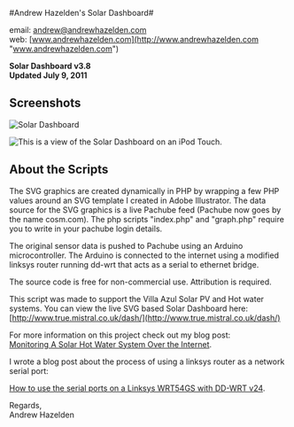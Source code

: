 #Andrew Hazelden's Solar Dashboard#

email: [andrew@andrewhazelden.com](mailto:andrew@andrewhazelden.com "andrew@andrewhazelden.com")  
web: [www.andrewhazelden.com](http://www.andrewhazelden.com "www.andrewhazelden.com")

**Solar Dashboard  v3.8**  
**Updated July 9, 2011**

## Screenshots ##

![Solar Dashboard](http://www.andrewhazelden.com/blog/wp-content/uploads/2011/07/solar_dashboard.png)

![This is a view of the Solar Dashboard on an iPod Touch.](http://www.andrewhazelden.com/blog/wp-content/uploads/2011/07/Dashboard_on_iPod.png)

## About the Scripts ##
The SVG graphics are created dynamically in PHP by wrapping a few PHP values around an SVG template I created in Adobe Illustrator. The data source for the SVG graphics is a live Pachube feed (Pachube now goes by the name cosm.com). The php scripts "index.php" and "graph.php" require you to write in your pachube login details.

The original sensor data is pushed to Pachube using an Arduino microcontroller. The Arduino is connected to the internet using a modified linksys router running dd-wrt that acts as a serial to ethernet bridge.

The source code is free for non-commercial use. Attribution is required.

This script was made to support the Villa Azul Solar PV and Hot water systems. You can view the live SVG based Solar Dashboard here: 
[http://www.true.mistral.co.uk/dash/](http://www.true.mistral.co.uk/dash/)

For more information on this project check out my blog post:  
 [Monitoring A Solar Hot Water System Over the Internet](http://www.andrewhazelden.com/blog/2011/07/monitoring-a-solar-hot-water-system-over-the-internet/).

I wrote a blog post about the process of using a linksys router as a network serial port:  

[How to use the serial ports on a Linksys WRT54GS with DD-WRT v24](http://www.andrewhazelden.com/blog/2010/01/how-to-use-the-serial-ports-on-a-linksys-wrt54gs-with-dd-wrt-v24/).


Regards,  
Andrew Hazelden